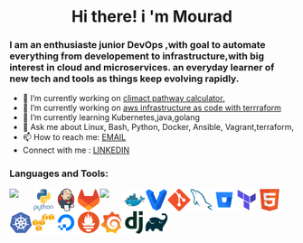 # <h1 style="text-align: center;">Hi there! i 'm Mourad </h1>
### I am an enthusiaste junior DevOps ,with goal to automate everything from developement to infrastructure,with big interest in cloud and microservices. an everyday learner of new tech and tools as things  keep evolving rapidly.

<!--
**mouradlakhtibi/mouradlakhtibi** is a ✨ _special_ ✨ repository because its `README.md` (this file) appears on your GitHub profile.

Here are some ideas to get you started:
-->
- 🔭 I’m currently working on [climact pathway calculator.](https://bitbucket.org/climact/workspace/projects/XCALC)
- 🔭 I’m currently working on [aws infrastructure as code with terrraform](https://github.com/mouradlakhtibi/aws-projects)
- 🌱 I’m currently learning Kubernetes,java,golang
- 💬 Ask me about  Linux, Bash, Python, Docker, Ansible, Vagrant,terraform,
- 📫 How to reach me: [EMAIL](spacetheplace@hotmail.com)
- Connect with me :  [LINKEDIN](linkedin.com/in/mourad-lakhtibi-devops)
### Languages and Tools:

  [<img align="left" width="40px" src="https://cdn.jsdelivr.net/npm/simple-icons@7.14.0/icons/gnubash.svg" />](https://www.gnu.org/) 
  [<img align="left" width="40px" src="https://github.com/devicons/devicon/blob/master/icons/python/python-original-wordmark.svg" />](https://www.python.org/) 
  [<img align="left" width="40px" src="https://github.com/devicons/devicon/blob/master/icons/jenkins/jenkins-original.svg" />](https://www.jenkins.io/)
  [<img align="left" width="40px" src="https://github.com/devicons/devicon/blob/master/icons/gitlab/gitlab-original.svg" />](https://about.gitlab.com/)
  [<img align="left" width="40px" src="https://www.sonarqube.org/logos/index/sonarqube-logo.png" />](https://www.sonarqube.org/)
  [<img align="left" width="40px" src="https://github.com/devicons/devicon/blob/master/icons/docker/docker-original.svg" />](https://www.docker.com/) 
  [<img align="left" width="40px" src="https://github.com/devicons/devicon/blob/master/icons/vagrant/vagrant-original.svg" />](https://www.vagrant.com/) 
  [<img align="left" width="40px" src="https://github.com/devicons/devicon/blob/master/icons/git/git-original.svg" />](https://git-scm.com/) 
  [<img align="left" width="40px" src="https://github.com/devicons/devicon/blob/master/icons/mysql/mysql-original.svg" />](https://www.mysql.com/) 
  [<img align="left" width="40px" src="https://github.com/devicons/devicon/blob/master/icons/bitbucket/bitbucket-original.svg" />](https://bitbucket.com/) 
  [<img align="left" width="40px" src="https://github.com/devicons/devicon/blob/master/icons/terraform/terraform-original.svg" />](https://www.terraform.com/) 
  [<img align="left" width="40px" src="https://github.com/devicons/devicon/blob/master/icons/html5/html5-original.svg" />]()
  [<img align="left" width="40px" src="https://github.com/devicons/devicon/blob/master/icons/kubernetes/kubernetes-plain.svg" />](https://www.kubernetes.io/) 
  [<img align="left" width="40px" src="https://github.com/devicons/devicon/blob/master/icons/amazonwebservices/amazonwebservices-original.svg" />](https://aws.amazon.com/)
  [<img align="left" width="40px" src="https://github.com/devicons/devicon/blob/master/icons/digitalocean/digitalocean-original.svg" />](https://www.digitalocean.com/) 
  [<img align="left" width="40px"  src="https://github.com/devicons/devicon/blob/master/icons/prometheus/prometheus-original.svg" />](https://www.prometheus.io/) 
  [<img align="left" width="40px" src="https://github.com/devicons/devicon/blob/master/icons/grafana/grafana-original.svg" />](https://www.grafana.com/) 
  [<img align="left" width="40px" src="https://github.com/devicons/devicon/blob/master/icons/django/django-plain.svg" />](https://www.djangoproject.com/) 
  [<img align="left" width="40px" src="https://github.com/devicons/devicon/blob/master/icons/gradle/gradle-plain.svg" />](https://gradle.org/)
          
